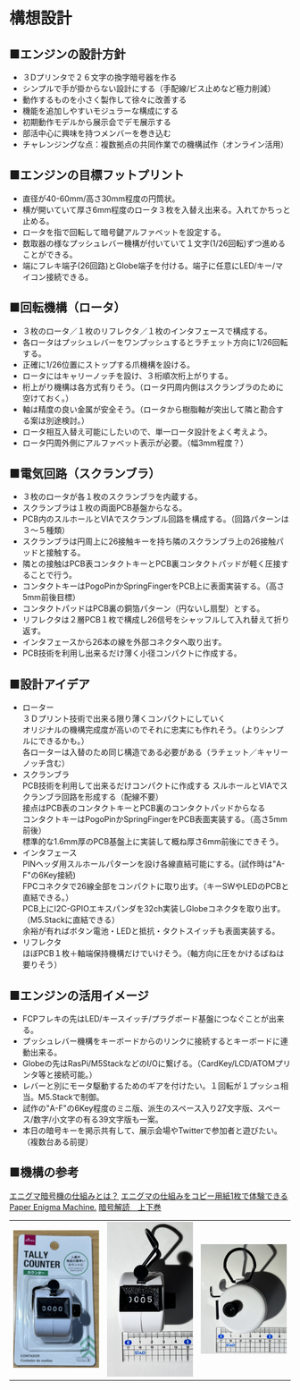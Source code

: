 # 構想設計

## ■エンジンの設計方針
- ３Dプリンタで２６文字の換字暗号器を作る
- シンプルで手が掛からない設計にする（手配線/ビス止めなど極力削減）
- 動作するものを小さく製作して徐々に改善する
- 機能を追加しやすいモジュラーな構成にする
- 初期動作モデルから展示会でデモ展示する
- 部活中心に興味を持つメンバーを巻き込む
- チャレンジングな点：複数拠点の共同作業での機構試作（オンライン活用）

## ■エンジンの目標フットプリント
- 直径が40-60mm/高さ30mm程度の円筒状。
- 横が開いていて厚さ6mm程度のロータ３枚を入替え出来る。入れてかちっと止める。
- ロータを指で回転して暗号鍵アルファベットを設定する。
- 数取器の様なプッシュレバー機構が付いていて１文字(1/26回転)ずつ進めることができる。
- 端にフレキ端子(26回路)とGlobe端子を付ける。端子に任意にLED/キー/マイコン接続できる。

## ■回転機構（ロータ）
- ３枚のロータ／１枚のリフレクタ／１枚のインタフェースで構成する。
- 各ロータはプッシュレバーをワンプッシュするとラチェット方向に1/26回転する。
- 正確に1/26位置にストップする爪機構を設ける。
- ロータにはキャリーノッチを設け、３桁順次桁上がりする。
- 桁上がり機構は各方式有りそう。（ロータ円周内側はスクランブラのために空けておく。）
- 軸は精度の良い金属が安全そう。（ロータから樹脂軸が突出して隣と勘合する案は別途検討。）
- ロータ相互入替え可能にしたいので、単一ロータ設計をよく考えよう。
- ロータ円周外側にアルファベット表示が必要。（幅3mm程度？）

## ■電気回路（スクランブラ）
- ３枚のロータが各１枚のスクランブラを内蔵する。
- スクランブラは１枚の両面PCB基盤からなる。
- PCB内のスルホールとVIAでスクランブル回路を構成する。（回路パターンは３～５種類）
- スクランブラは円周上に26接触キーを持ち隣のスクランブラ上の26接触パッドと接触する。
- 隣との接触はPCB表コンタクトキーとPCB裏コンタクトパッドが軽く圧接することで行う。
- コンタクトキーはPogoPinかSpringFingerをPCB上に表面実装する。（高さ5mm前後目標）
- コンタクトパッドはPCB裏の銅箔パターン（円ないし扇型）とする。
- リフレクタは２層PCB１枚で構成し26信号をシャッフルして入れ替えて折り返す。
- インタフェースから26本の線を外部コネクタへ取り出す。
- PCB技術を利用し出来るだけ薄く小径コンパクトに作成する。

## ■設計アイデア
- ローター  
	３Ｄプリント技術で出来る限り薄くコンパクトにしていく  
	オリジナルの機構完成度が高いのでそれに忠実にも作れそう。（よりシンプルにできるかも。）  
	各ローターは入替のため同じ構造である必要がある（ラチェット／キャリーノッチ含む）	
- スクランブラ  
	PCB技術を利用して出来るだけコンパクトに作成する
	スルホールとVIAでスクランブラ回路を形成する（配線不要）  
	接点はPCB表のコンタクトキーとPCB裏のコンタクトパッドからなる  
	コンタクトキーはPogoPinかSpringFingerをPCB表面実装する。（高さ5mm前後）  
	標準的な1.6mm厚のPCB基盤上に実装して概ね厚さ6mm前後にできそう。  
- インタフェース  
	PINヘッダ用スルホールパターンを設け各線直結可能にする。(試作時は"A-F"の6Key接続)  
	FPCコネクタで26線全部をコンパクトに取り出す。（キーSWやLEDのPCBと直結できる。）  
	PCB上にI2C-GPIOエキスパンダを32ch実装しGlobeコネクタを取り出す。（M5.Stackに直結できる）  
	余裕が有ればボタン電池・LEDと抵抗・タクトスイッチも表面実装する。    
- リフレクタ  
	ほぼPCB１枚＋軸端保持機構だけでいけそう。（軸方向に圧をかけるばねは要りそう）

## ■エンジンの活用イメージ
- FCPフレキの先はLED/キースイッチ/プラグボード基盤につなぐことが出来る。
- プッシュレバー機構をキーボードからのリンクに接続するとキーボードに連動出来る。
- Globeの先はRasPi/M5StackなどのI/Oに繋げる。（CardKey/LCD/ATOMプリンタ等と接続可能。）
- レバーと別にモータ駆動するためのギアを付けたい。１回転が１プッシュ相当。M5.Stackで制御。
- 試作の"A-F"の6Key程度のミニ版、派生のスペース入り27文字版、スペース/数字/小文字の有る39文字版も一案。
- 本日の暗号キーを掲示共有して、展示会場やTwitterで参加者と遊びたい。（複数台ある前提）

## ■機構の参考

[エニグマ暗号機の仕組みとは？](https://www.youtube.com/watch?v=ybkkiGtJmkM&t=955s "https://www.youtube.com/watch?v=ybkkiGtJmkM&t=955s")
[エニグマの仕組みをコピー用紙1枚で体験できるPaper Enigma Machine.](https://gigazine.net/news/20201123-paper-enigma/) 
[暗号解読　上下巻](https://www.amazon.co.jp/暗号解読〈上〉-新潮文庫-サイモン-シン/dp/410215972X)

<table>
  <tr>
    <td><img src="./images/2025-07-08-Daiso-tally-counter-1.png" alt="画像1" width="200"></td>
    <td><img src="./images/2025-07-08-Daiso-tally-counter-2.png" alt="画像2" width="200"></td>
    <td><img src="./images/2025-07-08-Daiso-tally-counter-3.png" alt="画像2" width="200"></td>
</tr>
</table>




